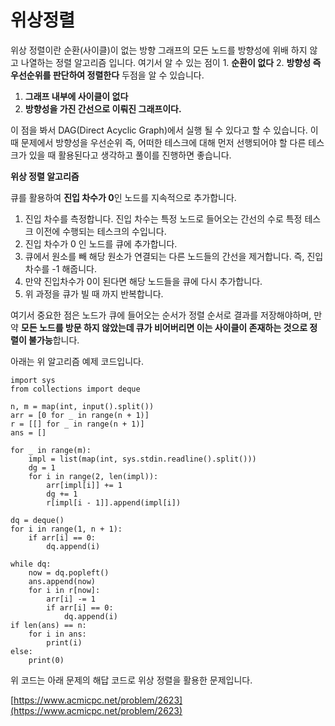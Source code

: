 # 위상정렬


위상 정렬이란 순환(사이클)이 없는 방향 그래프의 모든 노드를 방향성에 위배 하지 않고 나열하는 정렬 알고리즘 입니다. 여기서 알 수 있는 점이 1. **순환이 없다** 2. **방향성 즉 우선순위를 판단하여 정렬한다** 두점을 알 수 있습니다.

1. **그래프 내부에 사이클이 없다**
2. **방향성을 가진 간선으로 이뤄진 그래프이다.**

이 점을 봐서 DAG(Direct Acyclic Graph)에서 실행 될 수 있다고 할 수 있습니다. 이 때 문제에서 방향성을 우선순위 즉, 어떠한 테스크에 대해 먼저 선행되어야 할 다른 테스크가 있을 때 활용된다고 생각하고 풀이를 진행하면 좋습니다.

**위상 정렬 알고리즘**

큐를 활용하여 **진입 차수가 0**인 노드를 지속적으로 추가합니다.

1. 진입 차수를 측정합니다. 진입 차수는 특정 노드로 들어오는 간선의 수로 특정 테스크 이전에 수행되는 테스크의 수입니다.
2. 진입 차수가 0 인 노드를 큐에 추가합니다.
3. 큐에서 원소를 빼 해당 원소가 연결되는 다른 노드들의 간선을 제거합니다. 즉, 진입 차수를 -1 해줍니다.
4. 만약 진입차수가 0이 된다면 해당 노드들을 큐에 다시 추가합니다.
5. 위 과정을 큐가 빌 때 까지 반복합니다.

여기서 중요한 점은 노드가 큐에 들어오는 순서가 정렬 순서로 결과를 저장해야하며, 만약 **모든 노드를 방문 하지 않았는데 큐가 비어버리면 이는 사이클이 존재하는 것으로 정렬이 불가능**합니다.

아래는 위 알고리즘 예제 코드입니다.

```
import sys
from collections import deque

n, m = map(int, input().split())
arr = [0 for _ in range(n + 1)]
r = [[] for _ in range(n + 1)]
ans = []

for _ in range(m):
    impl = list(map(int, sys.stdin.readline().split()))
    dg = 1
    for i in range(2, len(impl)):
        arr[impl[i]] += 1
        dg += 1
        r[impl[i - 1]].append(impl[i])

dq = deque()
for i in range(1, n + 1):
    if arr[i] == 0:
        dq.append(i)

while dq:
    now = dq.popleft()
    ans.append(now)
    for i in r[now]:
        arr[i] -= 1
        if arr[i] == 0:
            dq.append(i)
if len(ans) == n:
    for i in ans:
        print(i)
else:
    print(0)

```

위 코드는 아래 문제의 해답 코드로 위상 정렬을 활용한 문제입니다.

[https://www.acmicpc.net/problem/2623](https://www.acmicpc.net/problem/2623)
